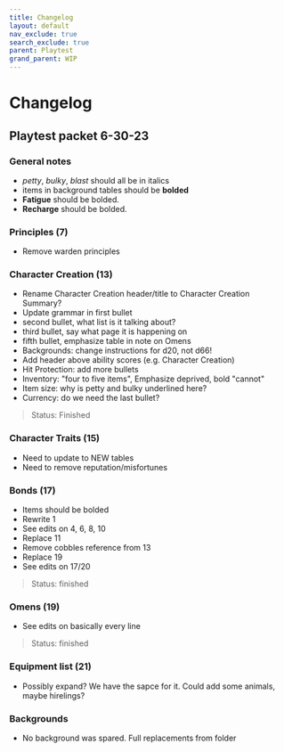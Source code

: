 ```yaml
---
title: Changelog
layout: default
nav_exclude: true
search_exclude: true
parent: Playtest
grand_parent: WIP
---
```


# Changelog

## Playtest packet 6-30-23

### General notes 

- _petty_, _bulky_, _blast_ should all be in italics
- items in background tables should be **bolded**
- **Fatigue** should be bolded.
- **Recharge** should be bolded.

### Principles (7)

- Remove warden principles

### Character Creation (13)

- Rename Character Creation header/title to Character Creation Summary?
- Update grammar in first bullet
- second bullet, what list is it talking about?
- third bullet, say what page it is happening on
- fifth bullet, emphasize table in note on Omens
- Backgrounds: change instructions for d20, not d66!
- Add header above ability scores (e.g. Character Creation)
- Hit Protection: add more bullets
- Inventory: "four to five items", Emphasize deprived, bold "cannot"
- Item size: why is petty and bulky underlined here?
- Currency: do we need the last bullet?

> Status: Finished

### Character Traits (15)

- Need to update to NEW tables
- Need to remove reputation/misfortunes

### Bonds (17)

- Items should be bolded
- Rewrite 1
- See edits on  4, 6, 8, 10
- Replace 11
- Remove cobbles reference from 13
- Replace 19
- See edits on 17/20

> Status: finished

### Omens (19)

- See edits on basically every line

> Status: finished

### Equipment list (21)

- Possibly expand? We have the sapce for it. Could add some animals, maybe hirelings?

### Backgrounds

- No background was spared. Full replacements from folder